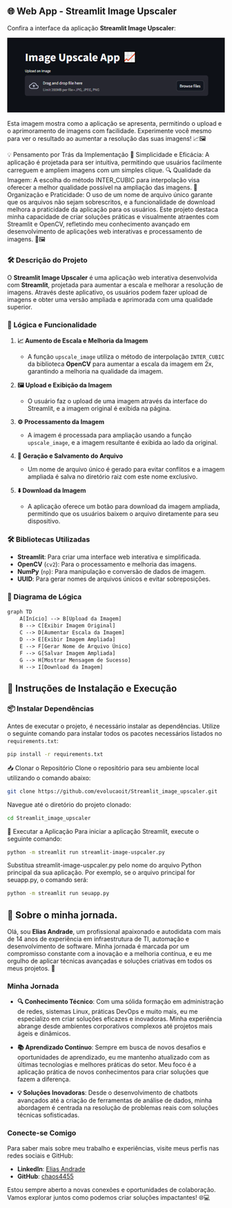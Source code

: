 ## 🌐 Web App - Streamlit Image Upscaler 

Confira a interface da aplicação **Streamlit Image Upscaler**:

![Streamlit Image Upscaler](https://github.com/evolucaoit/Streamlit_image_upscaler/blob/main/chrome_MWqOpThAXa.png?raw=true)

Esta imagem mostra como a aplicação se apresenta, permitindo o upload e o aprimoramento de imagens com facilidade. Experimente você mesmo para ver o resultado ao aumentar a resolução das suas imagens! 📈🖼️

💡 Pensamento por Trás da Implementação
🚀 Simplicidade e Eficácia: A aplicação é projetada para ser intuitiva, permitindo que usuários facilmente carreguem e ampliem imagens com um simples clique.
🔍 Qualidade da Imagem: A escolha do método INTER_CUBIC para interpolação visa oferecer a melhor qualidade possível na ampliação das imagens.
📂 Organização e Praticidade: O uso de um nome de arquivo único garante que os arquivos não sejam sobrescritos, e a funcionalidade de download melhora a praticidade da aplicação para os usuários.
Este projeto destaca minha capacidade de criar soluções práticas e visualmente atraentes com Streamlit e OpenCV, refletindo meu conhecimento avançado em desenvolvimento de aplicações web interativas e processamento de imagens. 🌟🖼️


### 🛠️ Descrição do Projeto

O **Streamlit Image Upscaler** é uma aplicação web interativa desenvolvida com **Streamlit**, projetada para aumentar a escala e melhorar a resolução de imagens. Através deste aplicativo, os usuários podem fazer upload de imagens e obter uma versão ampliada e aprimorada com uma qualidade superior.

### 🔧 Lógica e Funcionalidade

1. **📈 Aumento de Escala e Melhoria da Imagem**
   - A função `upscale_image` utiliza o método de interpolação `INTER_CUBIC` da biblioteca **OpenCV** para aumentar a escala da imagem em 2x, garantindo a melhoria na qualidade da imagem.
   
2. **🖼️ Upload e Exibição da Imagem**
   - O usuário faz o upload de uma imagem através da interface do Streamlit, e a imagem original é exibida na página.

3. **⚙️ Processamento da Imagem**
   - A imagem é processada para ampliação usando a função `upscale_image`, e a imagem resultante é exibida ao lado da original.

4. **📂 Geração e Salvamento do Arquivo**
   - Um nome de arquivo único é gerado para evitar conflitos e a imagem ampliada é salva no diretório raiz com este nome exclusivo.

5. **⬇️ Download da Imagem**
   - A aplicação oferece um botão para download da imagem ampliada, permitindo que os usuários baixem o arquivo diretamente para seu dispositivo.

### 🛠️ Bibliotecas Utilizadas

- **Streamlit**: Para criar uma interface web interativa e simplificada.
- **OpenCV** (`cv2`): Para o processamento e melhoria das imagens.
- **NumPy** (`np`): Para manipulação e conversão de dados de imagem.
- **UUID**: Para gerar nomes de arquivos únicos e evitar sobreposições.

### 🧩 Diagrama de Lógica

```mermaid
graph TD
    A[Início] --> B[Upload da Imagem]
    B --> C[Exibir Imagem Original]
    C --> D[Aumentar Escala da Imagem]
    D --> E[Exibir Imagem Ampliada]
    E --> F[Gerar Nome de Arquivo Único]
    F --> G[Salvar Imagem Ampliada]
    G --> H[Mostrar Mensagem de Sucesso]
    H --> I[Download da Imagem]
```

## 🚀 Instruções de Instalação e Execução

### 📦 Instalar Dependências

Antes de executar o projeto, é necessário instalar as dependências. Utilize o seguinte comando para instalar todos os pacotes necessários listados no `requirements.txt`:

```bash
pip install -r requirements.txt
```
📥 Clonar o Repositório
Clone o repositório para seu ambiente local utilizando o comando abaixo:

```bash
git clone https://github.com/evolucaoit/Streamlit_image_upscaler.git
```
Navegue até o diretório do projeto clonado:

```bash
cd Streamlit_image_upscaler
```
🏃 Executar a Aplicação
Para iniciar a aplicação Streamlit, execute o seguinte comando:

```bash
python -m streamlit run streamlit-image-uspcaler.py
```
Substitua streamlit-image-uspcaler.py pelo nome do arquivo Python principal da sua aplicação. Por exemplo, se o arquivo principal for seuapp.py, o comando será:

```bash
python -m streamlit run seuapp.py
```
## 🌟 Sobre o minha jornada.

Olá, sou **Elias Andrade**, um profissional apaixonado e autodidata com mais de 14 anos de experiência em infraestrutura de TI, automação e desenvolvimento de software. Minha jornada é marcada por um compromisso constante com a inovação e a melhoria contínua, e eu me orgulho de aplicar técnicas avançadas e soluções criativas em todos os meus projetos. 🚀

### Minha Jornada

- **🔍 Conhecimento Técnico**: Com uma sólida formação em administração de redes, sistemas Linux, práticas DevOps e muito mais, eu me especializo em criar soluções eficazes e inovadoras. Minha experiência abrange desde ambientes corporativos complexos até projetos mais ágeis e dinâmicos.
  
- **📚 Aprendizado Contínuo**: Sempre em busca de novos desafios e oportunidades de aprendizado, eu me mantenho atualizado com as últimas tecnologias e melhores práticas do setor. Meu foco é a aplicação prática de novos conhecimentos para criar soluções que fazem a diferença.

- **💡 Soluções Inovadoras**: Desde o desenvolvimento de chatbots avançados até a criação de ferramentas de análise de dados, minha abordagem é centrada na resolução de problemas reais com soluções técnicas sofisticadas.

### Conecte-se Comigo

Para saber mais sobre meu trabalho e experiências, visite meus perfis nas redes sociais e GitHub:

- **LinkedIn**: [Elias Andrade](https://www.linkedin.com/in/elias-andrade-4455)
- **GitHub**: [chaos4455](https://github.com/chaos4455)

Estou sempre aberto a novas conexões e oportunidades de colaboração. Vamos explorar juntos como podemos criar soluções impactantes! 🌐💻

